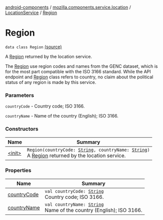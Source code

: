 [android-components](../../../index.md) / [mozilla.components.service.location](../../index.md) / [LocationService](../index.md) / [Region](./index.md)

# Region

`data class Region` [(source)](https://github.com/mozilla-mobile/android-components/blob/master/components/service/location/src/main/java/mozilla/components/service/location/LocationService.kt#L31)

A [Region](./index.md) returned by the location service.

The [Region](./index.md) use region codes and names from the GENC dataset, which is for the most part
compatible with the ISO 3166 standard. While the API endpoint and [Region](./index.md) class refers to
country, no claim about the political status of any region is made by this service.

### Parameters

`countryCode` - Country code; ISO 3166.

`countryName` - Name of the country (English); ISO 3166.

### Constructors

| Name | Summary |
|---|---|
| [&lt;init&gt;](-init-.md) | `Region(countryCode: `[`String`](https://kotlinlang.org/api/latest/jvm/stdlib/kotlin/-string/index.html)`, countryName: `[`String`](https://kotlinlang.org/api/latest/jvm/stdlib/kotlin/-string/index.html)`)`<br>A [Region](./index.md) returned by the location service. |

### Properties

| Name | Summary |
|---|---|
| [countryCode](country-code.md) | `val countryCode: `[`String`](https://kotlinlang.org/api/latest/jvm/stdlib/kotlin/-string/index.html)<br>Country code; ISO 3166. |
| [countryName](country-name.md) | `val countryName: `[`String`](https://kotlinlang.org/api/latest/jvm/stdlib/kotlin/-string/index.html)<br>Name of the country (English); ISO 3166. |

